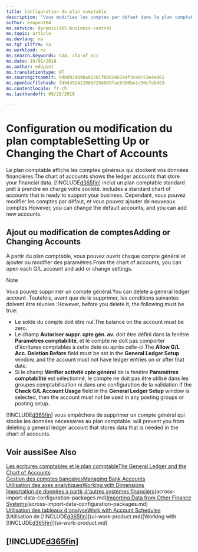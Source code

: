 ```yaml
---
title: Configuration du plan comptable
description: "Vous modifiez les comptes par défaut dans le plan comptable, et vous pouvez ajouter de nouveaux comptes."
author: edupont04
ms.service: dynamics365-business-central
ms.topic: article
ms.devlang: na
ms.tgt_pltfrm: na
ms.workload: na
ms.search.keywords: COA, cha of acc
ms.date: 10/01/2018
ms.author: edupont
ms.translationtype: HT
ms.sourcegitcommit: 9dbd92409ba02281f008246194f3ce0c53e4e001
ms.openlocfilehash: fd943924120667256809fac0300be1c30cfeb493
ms.contentlocale: fr-ch
ms.lasthandoff: 09/28/2018

---
```

# <a name="setting-up-or-changing-the-chart-of-accounts"></a><span data-ttu-id="f052e-103">Configuration ou modification du plan comptable</span><span class="sxs-lookup"><span data-stu-id="f052e-103">Setting Up or Changing the Chart of Accounts</span></span>
<span data-ttu-id="f052e-104">Le plan comptable affiche les comptes généraux qui stockent vos données financières.</span><span class="sxs-lookup"><span data-stu-id="f052e-104">The chart of accounts shows the ledger accounts that store your financial data.</span></span> [!INCLUDE[d365fin](includes/d365fin_md.md)] <span data-ttu-id="f052e-105">inclut un plan comptable standard prêt à prendre en charge votre société.</span><span class="sxs-lookup"><span data-stu-id="f052e-105"> includes a standard chart of accounts that is ready to support your business.</span></span>
<span data-ttu-id="f052e-106">Cependant, vous pouvez modifier les comptes par défaut, et vous pouvez ajouter de nouveaux comptes.</span><span class="sxs-lookup"><span data-stu-id="f052e-106">However, you can change the default accounts, and you can add new accounts.</span></span>  

## <a name="adding-or-changing-accounts"></a><span data-ttu-id="f052e-107">Ajout ou modification de comptes</span><span class="sxs-lookup"><span data-stu-id="f052e-107">Adding or Changing Accounts</span></span>
<span data-ttu-id="f052e-108">À partir du plan comptable, vous pouvez ouvrir chaque compte général et ajouter ou modifier des paramètres.</span><span class="sxs-lookup"><span data-stu-id="f052e-108">From the chart of accounts, you can open each G/L account and add or change settings.</span></span>

> [!NOTE]  
>   <span data-ttu-id="f052e-109">Vous pouvez supprimer un compte général.</span><span class="sxs-lookup"><span data-stu-id="f052e-109">You can delete a general ledger account.</span></span> <span data-ttu-id="f052e-110">Toutefois, avant que de le supprimer, les conditions suivantes doivent être réunies :</span><span class="sxs-lookup"><span data-stu-id="f052e-110">However, before you delete it, the following must be true:</span></span>  

* <span data-ttu-id="f052e-111">Le solde du compte doit être nul.</span><span class="sxs-lookup"><span data-stu-id="f052e-111">The balance on the account must be zero.</span></span>  
* <span data-ttu-id="f052e-112">Le champ **Autoriser suppr. cpte gén. av.** doit être défini dans la fenêtre **Paramètres comptabilité**, et le compte ne doit pas comporter d'écritures comptables à cette date ou après celle-ci.</span><span class="sxs-lookup"><span data-stu-id="f052e-112">The **Allow G/L Acc. Deletion Before** field must be set in the **General Ledger Setup** window, and the account must not have ledger entries on or after that date.</span></span>  
* <span data-ttu-id="f052e-113">Si le champ **Vérifier activité cpte général** de la fenêtre **Paramètres comptabilité** est sélectionné, le compte ne doit pas être utilisé dans les groupes comptabilisation ni dans une configuration de la validation.</span><span class="sxs-lookup"><span data-stu-id="f052e-113">If the **Check G/L Account Usage** field in the **General Ledger Setup** window is selected, then the account must not be used in any posting groups or posting setup.</span></span>  

[!INCLUDE[d365fin](includes/d365fin_md.md)] <span data-ttu-id="f052e-114">vous empêchera de supprimer un compte général qui stocke les données nécessaires au plan comptable.</span><span class="sxs-lookup"><span data-stu-id="f052e-114"> will prevent you from deleting a general ledger account that stores data that is needed in the chart of accounts.</span></span>  

## <a name="see-also"></a><span data-ttu-id="f052e-115">Voir aussi</span><span class="sxs-lookup"><span data-stu-id="f052e-115">See Also</span></span>
[<span data-ttu-id="f052e-116">Les écritures comptables et le plan comptable</span><span class="sxs-lookup"><span data-stu-id="f052e-116">The General Ledger and the Chart of Accounts</span></span>](finance-general-ledger.md)  
[<span data-ttu-id="f052e-117">Gestion des comptes bancaires</span><span class="sxs-lookup"><span data-stu-id="f052e-117">Managing Bank Accounts</span></span>](bank-manage-bank-accounts.md)  
[<span data-ttu-id="f052e-118">Utilisation des axes analytiques</span><span class="sxs-lookup"><span data-stu-id="f052e-118">Working with Dimensions</span></span>](finance-dimensions.md)  
<span data-ttu-id="f052e-119">[Importation de données à partir d'autres systèmes financiers](across-import-data-configuration-packages.md)(across-import-data-configuration-packages.md)</span><span class="sxs-lookup"><span data-stu-id="f052e-119">[Importing Data from Other Finance Systems](across-import-data-configuration-packages.md)(across-import-data-configuration-packages.md)</span></span>  
[<span data-ttu-id="f052e-120">Utilisation des tableaux d'analyse</span><span class="sxs-lookup"><span data-stu-id="f052e-120">Work with Account Schedules</span></span>](bi-how-work-account-schedule.md)  
<span data-ttu-id="f052e-121">[Utilisation de [!INCLUDE[d365fin](includes/d365fin_md.md)]](ui-work-product.md)</span><span class="sxs-lookup"><span data-stu-id="f052e-121">[Working with [!INCLUDE[d365fin](includes/d365fin_md.md)]](ui-work-product.md)</span></span>  

## [!INCLUDE[d365fin](includes/free_trial_md.md)]

